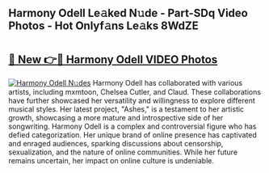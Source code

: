 ## Harmony Odell Le𝚊ked N𝚞de - Part-SDq Video Photos - Hot Onlyf𝚊ns Le𝚊ks 8WdZE

# <h2><a href="http://ab75870.deff.icu/?id=Harmony+Odell">🔗 New 👉🔴 Harmony Odell VIDEO Photos</a></h2>

[![Harmony Odell N𝚞des](https://i.imgur.com/rIISA9y.gif)](http://ab75870.deff.icu/?id=Harmony+Odell)
Harmony Odell has collaborated with various artists, including mxmtoon, Chelsea Cutler, and Claud. These collaborations have further showcased her versatility and willingness to explore different musical styles. Her latest project, "Ashes," is a testament to her artistic growth, showcasing a more mature and introspective side of her songwriting. Harmony Odell is a complex and controversial figure who has defied categorization. Her unique brand of online presence has captivated and enraged audiences, sparking discussions about censorship, sexualization, and the nature of online communities. While her future remains uncertain, her impact on online culture is undeniable.
